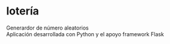 # lotería
Generardor de número aleatorios <br/>
Aplicación desarrollada con Python y el apoyo framework Flask


